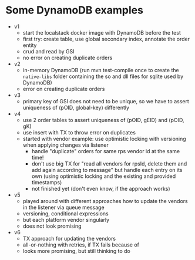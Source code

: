 # Some DynamoDB examples

* v1
  * start the localstack docker image with DynamoDB before the test
  * first try: create table, use global secondary index, annotate the order entity
  * crud and read by GSI
  * no error on creating duplicate orders
* v2
  * in-memory DynamoDB (run mvn test-compile once to create the `native-libs` folder containing the so and dll files 
  for sqlite used by DynamoDB)
  * error on creating duplicate orders
* v3
  * primary key of GSI does not need to be unique, so we have to assert uniqueness of (pOID, global-key) differently
* v4
  * use 2 order tables to assert uniqueness of (pOID, gEID) and (pOID, gK)
  * use insert with TX to throw error on duplicates
  * started with vendor example: use optimistic locking with versioning when applying changes via listener
    * handle "duplicate" orders for same rps vendor id at the same time!
    * don't use big TX for "read all vendors for rpsId, delete them and add again according to message" but handle each
    entry on its own (using optimistic locking and the existing and provided timestamps)
    * not finished yet (don't even know, if the approach works)
* v5
  * played around with different approaches how to update the vendors in the listener via queue message
  * versioning, conditional expressions
  * but each platform vendor singularly
  * does not look promising
* v6
  * TX approach for updating the vendors
  * all-or-nothing with retries, if TX fails because of 
  * looks more promising, but still thinking to do